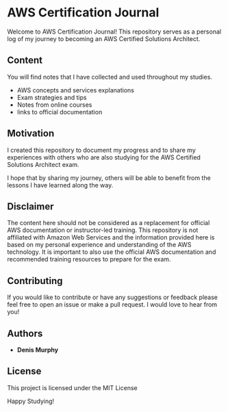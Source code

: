 
# AWS Certification Journal

Welcome to AWS Certification Journal! This repository serves as a personal log of my journey to becoming an AWS Certified Solutions Architect.

## Content

You will find notes that I have collected and used throughout my studies.

-   AWS concepts and services explanations
-   Exam strategies and tips
-   Notes from online courses
-   links to official documentation

## Motivation

I created this repository to document my progress and to share my experiences with others who are also studying for the AWS Certified Solutions Architect exam.

I hope that by sharing my journey, others will be able to benefit from the lessons I have learned along the way.

## Disclaimer

The content here should not be considered as a replacement for official AWS documentation or instructor-led training. This repository is not affiliated with Amazon Web Services and the information provided here is based on my personal experience and understanding of the AWS technology. It is important to also use the official AWS documentation and recommended training resources to prepare for the exam.

## Contributing

If you would like to contribute or have any suggestions or feedback please feel free to open an issue or make a pull request. I would love to hear from you!

## Authors

-   **Denis Murphy**

## License

This project is licensed under the MIT License

Happy Studying!
